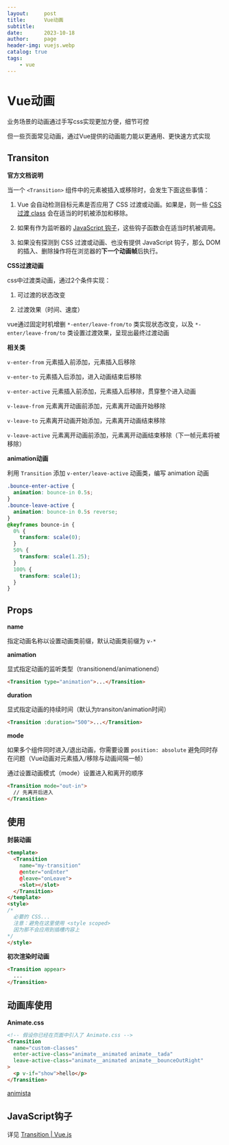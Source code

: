 ```yaml
---
layout:     post
title:      Vue动画
subtitle:   
date:       2023-10-18
author:     page
header-img: vuejs.webp
catalog: true
tags:
    - vue
---
```


# Vue动画

业务场景的动画通过手写css实现更加方便，细节可控

但一些页面常见动画，通过Vue提供的动画能力能以更通用、更快速方式实现



## Transiton

**官方文档说明**

当一个 `<Transition>` 组件中的元素被插入或移除时，会发生下面这些事情：

1. Vue 会自动检测目标元素是否应用了 CSS 过渡或动画。如果是，则一些 [CSS 过渡 class](https://cn.vuejs.org/guide/built-ins/transition.html#transition-classes) 会在适当的时机被添加和移除。

2. 如果有作为监听器的 [JavaScript 钩子](https://cn.vuejs.org/guide/built-ins/transition.html#javascript-hooks)，这些钩子函数会在适当时机被调用。

3. 如果没有探测到 CSS 过渡或动画、也没有提供 JavaScript 钩子，那么 DOM 的插入、删除操作将在浏览器的**下一个动画帧**后执行。

**CSS过渡动画**

css中过渡类动画，通过2个条件实现：

1. 可过渡的状态改变

2. 过渡效果（时间、速度）

vue通过固定时机增删 `*-enter/leave-from/to` 类实现状态改变，以及 `*-enter/leave-from/to` 类设置过渡效果，呈现出最终过渡动画

**相关类**

`v-enter-from` 元素插入前添加，元素插入后移除

`v-enter-to` 元素插入后添加，进入动画结束后移除

`v-enter-active` 元素插入前添加，元素插入后移除，贯穿整个进入动画

`v-leave-from` 元素离开动画前添加，元素离开动画开始移除

`v-leave-to` 元素离开动画开始添加，元素离开动画结束移除

`v-leave-active` 元素离开动画前添加，元素离开动画结束移除（下一帧元素将被移除）

**animation动画**

利用 `Transition` 添加 `v-enter/leave-active` 动画类，编写 animation 动画

```css
.bounce-enter-active {
  animation: bounce-in 0.5s;
}
.bounce-leave-active {
  animation: bounce-in 0.5s reverse;
}
@keyframes bounce-in {
  0% {
    transform: scale(0);
  }
  50% {
    transform: scale(1.25);
  }
  100% {
    transform: scale(1);
  }
}
```



## Props

**name**

指定动画名称以设置动画类前缀，默认动画类前缀为 `v-*`

**animation**

显式指定动画的监听类型（transitionend/animationend）

```html
<Transition type="animation">...</Transition>
```

**duration**

显式指定动画的持续时间（默认为transiton/animation时间）

```html
<Transition :duration="500">...</Transition>
```

**mode**

如果多个组件同时进入/退出动画，你需要设置 `position: absolute` 避免同时存在问题（Vue动画对元素插入/移除与动画间隔一帧）

通过设置动画模式（mode）设置进入和离开的顺序

```html
<Transition mode="out-in">
  // 先离开后进入
</Transition>
```

## 使用

**封装动画**

```html
<template>
  <Transition
    name="my-transition"
    @enter="onEnter"
    @leave="onLeave">
    <slot></slot>
  </Transition>
</template>
<style>
/*
  必要的 CSS...
  注意：避免在这里使用 <style scoped>
  因为那不会应用到插槽内容上
*/
</style>
```

**初次渲染时动画**

```html
<Transition appear>
  ...
</Transition>
```

## 动画库使用

**Animate.css**

```html
<!-- 假设你已经在页面中引入了 Animate.css -->
<Transition
  name="custom-classes"
  enter-active-class="animate__animated animate__tada"
  leave-active-class="animate__animated animate__bounceOutRight"
>
  <p v-if="show">hello</p>
</Transition>
```

[animista](https://animista.net/)



## JavaScript钩子

详见 [Transition | Vue.js](https://cn.vuejs.org/guide/built-ins/transition.html#javascript-hooks)
